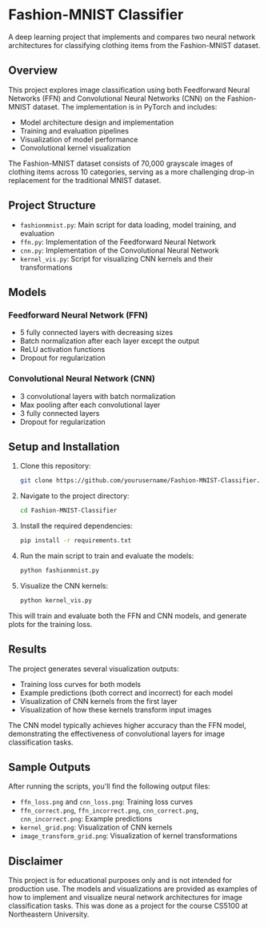 # Fashion-MNIST Classifier

A deep learning project that implements and compares two neural network architectures for classifying clothing items from the Fashion-MNIST dataset.

## Overview

This project explores image classification using both Feedforward Neural Networks (FFN) and Convolutional Neural Networks (CNN) on the Fashion-MNIST dataset. The implementation is in PyTorch and includes:

- Model architecture design and implementation
- Training and evaluation pipelines
- Visualization of model performance
- Convolutional kernel visualization

The Fashion-MNIST dataset consists of 70,000 grayscale images of clothing items across 10 categories, serving as a more challenging drop-in replacement for the traditional MNIST dataset.

## Project Structure

- `fashionmnist.py`: Main script for data loading, model training, and evaluation
- `ffn.py`: Implementation of the Feedforward Neural Network
- `cnn.py`: Implementation of the Convolutional Neural Network
- `kernel_vis.py`: Script for visualizing CNN kernels and their transformations

## Models

### Feedforward Neural Network (FFN)
- 5 fully connected layers with decreasing sizes
- Batch normalization after each layer except the output
- ReLU activation functions
- Dropout for regularization

### Convolutional Neural Network (CNN)
- 3 convolutional layers with batch normalization
- Max pooling after each convolutional layer
- 3 fully connected layers
- Dropout for regularization

## Setup and Installation

1. Clone this repository:
    ```bash
    git clone https://github.com/yourusername/Fashion-MNIST-Classifier.git
    ```

2. Navigate to the project directory:
    ```bash
    cd Fashion-MNIST-Classifier
    ```

3. Install the required dependencies:
    ```bash
    pip install -r requirements.txt
    ```

4. Run the main script to train and evaluate the models:
    ```bash
    python fashionmnist.py
    ```

5. Visualize the CNN kernels:
    ```bash
    python kernel_vis.py
    ```

This will train and evaluate both the FFN and CNN models, and generate plots for the training loss.

## Results

The project generates several visualization outputs:

- Training loss curves for both models
- Example predictions (both correct and incorrect) for each model
- Visualization of CNN kernels from the first layer
- Visualization of how these kernels transform input images

The CNN model typically achieves higher accuracy than the FFN model, demonstrating the effectiveness of convolutional layers for image classification tasks.

## Sample Outputs

After running the scripts, you'll find the following output files:
- `ffn_loss.png` and `cnn_loss.png`: Training loss curves
- `ffn_correct.png`, `ffn_incorrect.png`, `cnn_correct.png`, `cnn_incorrect.png`: Example predictions
- `kernel_grid.png`: Visualization of CNN kernels
- `image_transform_grid.png`: Visualization of kernel transformations

## Disclaimer

This project is for educational purposes only and is not intended for production use. The models and visualizations are provided as examples of how to implement and visualize neural network architectures for image classification tasks.
This was done as a project for the course CS5100 at Northeastern University.
